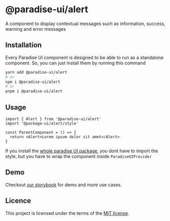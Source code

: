 # @paradise-ui/alert

A component to display contextual messages such as information, success, warning and error messages

## Installation

Every Paradise UI component is designed to be able to run as a standalone component. So, you can just install them by running this command

```sh
yarn add @paradise-ui/alert
# or
npm i @paradise-ui/alert
# or
pnpm i @paradise-ui/alert
```

## Usage

```tsx
import { Alert } from '@paradise-ui/alert'
import '@package-ui/alert/style'

const ParentComponent = () => {
  return <Alert>Lorem ipsum dolor sit amet</Alert>
}
```

If you install the <a href="https://npmjs.com/package/@paradise-ui/react">whole paradise UI package</a>, you dont have to import the style, but you have to wrap the component inside `ParadiseUIProvider`

## Demo

Checkout <a href="https://storybook.paradise-ui.com/?path=/docs/component-feedback-alert--docs" target="_blank">our storybook</a> for demo and more use cases.


## Licence

This project is licensed under the terms of the
[MIT license](https://github.com/devaradise/paradise-ui/blob/main/LICENSE).